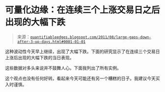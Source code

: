 <!--yml

category: 未分类

date: 2024-05-18 08:56:23

-->

# 可量化边缘：在连续三个上涨交易日之后出现的大幅下跌

> 来源：[`quantifiableedges.blogspot.com/2011/08/large-gaps-down-after-3-up-days.html#0001-01-01`](http://quantifiableedges.blogspot.com/2011/08/large-gaps-down-after-3-up-days.html#0001-01-01)

这种波动性今天早上继续，出现了大幅下跌。下面的研究显示了在连续三个交易日上涨后出现的大幅下跌的当日表现。

这些数据对多头来说并不鼓舞人心。下面我列出了所有实例。

这个观点也没有任何好转。看起来今天可能还有另一个糟糕的日子。我建议今天买入时谨慎。
